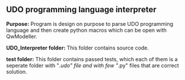 ## UDO programming language interpreter

**Purpose:** Program is design on purpose to parse UDO programming language and then create python macros which can be open with QwModeller.

**UDO_Interpreter folder:** This folder contains source code.

**test folder:** This folder contains passed tests, which each of them is a seperate folder with "*.udo" file and with few "*.py" files that are correct solution.

